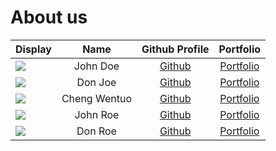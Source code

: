 # About us

Display |     Name     | Github Profile | Portfolio 
--------|:------------:|:--------------:|:---------:
![](https://via.placeholder.com/100.png?text=Photo) |   John Doe   | [Github](https://github.com/) | [Portfolio](docs/team/johndoe.md)
![](https://via.placeholder.com/100.png?text=Photo) |   Don Joe    | [Github](https://github.com/) | [Portfolio](docs/team/johndoe.md)
![](https://via.placeholder.com/100.png?text=Photo) | Cheng Wentuo | [Github](https://github.com/wentuoc) | [Portfolio](docs/team/wentuoc.md)
![](https://via.placeholder.com/100.png?text=Photo) |   John Roe   | [Github](https://github.com/) | [Portfolio](docs/team/johndoe.md)
![](https://via.placeholder.com/100.png?text=Photo) |   Don Roe    | [Github](https://github.com/) | [Portfolio](docs/team/johndoe.md)
